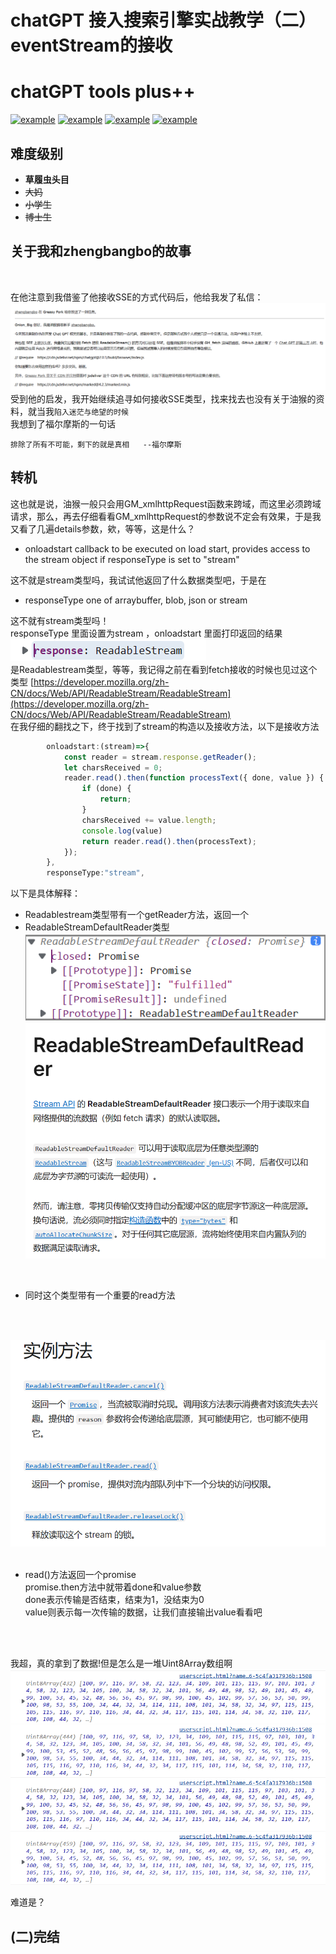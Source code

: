 # chatGPT 接入搜索引擎实战教学（二）eventStream的接收
# chatGPT tools plus++
<a href="https://greasyfork.org/zh-CN/scripts/456131-chatgpt-tools-plus-cookie%E7%89%88"><img src="https://img.shields.io/badge/GreasyFork-v1.3.2-black.svg" alt="example"></a>  <a href="https://github.com/LiWeny16/chatGPT-tool-plus/blob/main/LICENSE"><img src="https://img.shields.io/badge/LICENSE-MIT-pink.svg" alt="example"></a>  <a href="https://github.com/LiWeny16/chatGPT-tool-plus"><img src="https://img.shields.io/badge/Link-Github-2.svg" alt="example"></a>
  <a href="https://scriptcat.org/script-show-page/756"><img src="https://img.shields.io/badge/ScriptCat-v1.3.2-blue.svg" alt="example"></a>

  
## 难度级别
+ **草履虫头目**
+ ~~大妈~~
+ ~~小学生~~
+ ~~博士生~~

## 关于我和zhengbangbo的故事 
<br>

在他注意到我借鉴了他接收SSE的方式代码后，他给我发了私信：
![Alt text](../source/zhengbanbo.png)
受到他的启发，我开始继续追寻如何接收SSE类型，找来找去也没有关于油猴的资料，就当我`陷入迷茫与绝望的时候`  
我想到了福尔摩斯的一句话
```
排除了所有不可能，剩下的就是真相   --福尔摩斯  
```

## 转机

这也就是说，油猴一般只会用GM_xmlhttpRequest函数来跨域，而这里必须跨域请求，那么，再去仔细看看GM_xmlhttpRequest的参数说不定会有效果，于是我又看了几遍details参数，欸，等等，这是什么？

+ onloadstart callback to be executed on load start, provides access to the stream object if responseType is set to "stream"

这不就是stream类型吗，我试试他返回了什么数据类型吧，于是在
+ responseType one of arraybuffer, blob, json or stream

这不就有stream类型吗！<br>
responseType 里面设置为stream ，onloadstart 里面打印返回的结果
<br>![Alt text](../source/response.png)  
是Readablestream类型，等等，我记得之前在看到fetch接收的时候也见过这个类型
[https://developer.mozilla.org/zh-CN/docs/Web/API/ReadableStream/ReadableStream](https://developer.mozilla.org/zh-CN/docs/Web/API/ReadableStream/ReadableStream)<br>
在我仔细的翻找之下，终于找到了stream的构造以及接收方法，以下是接收方法

```js
        onloadstart:(stream)=>{ 
            const reader = stream.response.getReader();
            let charsReceived = 0;
            reader.read().then(function processText({ done, value }) {
                if (done) {
                    return;
                }
                charsReceived += value.length;
                console.log(value)
                return reader.read().then(processText);
            });
        },
        responseType:"stream",
```
以下是具体解释：<br>
+ Readablestream类型带有一个getReader方法，返回一个
+ ReadableStreamDefaultReader类型  
![Alt text](../source/reada.png)<br>
![Alt text](../source/readableSTream.png)<br>
<br>

+ 同时这个类型带有一个重要的read方法<br>
<br>
<br>

![Alt text](../source/readablemethod.png)<br>
<br>

+ read()方法返回一个promise<br>
promise.then方法中就带着done和value参数  
done表示传输是否结束，结束为1，没结束为0  
value则表示每一次传输的数据，让我们直接输出value看看吧

<br>
<br>

我超，真的拿到了数据!但是怎么是一堆Uint8Array数组啊
![Alt text](../source/values.png)

难道是？

## (二)完结

